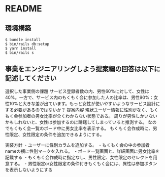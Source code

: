# README

## 環境構築
```
$ bundle install
$ bin/rails db:setup
$ yarn install
$ bin/rails s
```

## 事業をエンジニアリングしよう提案編の回答は以下に記述してください
選択した事業側の課題
サービス登録者数の内、男性60%に対して、女性は40%。一方で、サービス内のもくもく会に参加した人の比率は、男性90%：女性10%と大きな差が出ています。もっと女性が使いやすいようなサービス設計にする必要があるのではないか？
提案内容
現状ユーザー情報に性別がなく、もくもく会参加者の男女比率が全くわからない状態である。
周りが男性しかいないかもしれないと、女性は参加するのに躊躇してしまっていると推測する。
なのでもくもく会一覧のボード中に男女比率を表示する。
もくもく会作成時に、男性限定、女性限定の条件を追加できるようにする。

実装方針
・ユーザーに性別カラムを追加する。
・もくもく会の中の参加者nameの横に性別マークを入れる。
・ボード一覧画面と、詳細画面に男女比率を記載する
・もくもく会作成時に指定なし、男性限定、女性限定のセレクトを用意する。
・男性限定or女性限定の条件付きもくもく会には、異性は参加ボタンを表示しないようにする
